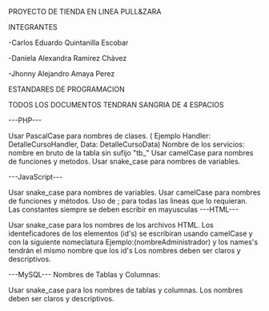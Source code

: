 PROYECTO DE TIENDA EN LINEA PULL&ZARA

INTEGRANTES

-Carlos Eduardo Quintanilla Escobar

-Daniela Alexandra Ramirez Chàvez

-Jhonny Alejandro Amaya Perez


ESTANDARES DE PROGRAMACION 

TODOS LOS DOCUMENTOS TENDRAN SANGRIA DE 4 ESPACIOS

---PHP---

Usar PascalCase para nombres de clases. ( Ejemplo Handler: DetalleCursoHandler, Data: DetalleCursoData)
Nombre de los servicios: nombre en bruto de la tabla sin sufijo "tb_"
Usar camelCase para nombres de funciones y metodos.
Usar snake_case para nombres de variables.

---JavaScript---

Usar snake_case para nombres de variables.
Usar camelCase para nombres de funciones y métodos.
Uso de ; para todas las lineas que lo requieran.
Las constantes siempre se deben escribir en mayusculas
---HTML---

Usar snake_case para los nombres de los archivos HTML.
Los identeficadores de los elementos (id's) se escribiran usando camelCase y con la siguiente nomeclatura Ejemplo:(nombreAdministrador) y los names's tendrán el mismo nombre que los id's
Los nombres deben ser claros y descriptivos.

---MySQL--- Nombres de Tablas y Columnas:

Usar snake_case para los nombres de tablas y columnas.
Los nombres deben ser claros y descriptivos.
